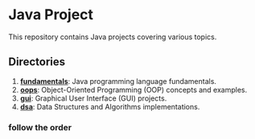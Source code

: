 # Java Project

This repository contains Java projects covering various topics.

## Directories

1. **[fundamentals](./fundamentals)**: Java programming language fundamentals.
2. **[oops](./oops)**: Object-Oriented Programming (OOP) concepts and examples.
3. **[gui](./gui)**: Graphical User Interface (GUI) projects.
4. **[dsa](./dsa)**: Data Structures and Algorithms implementations.

### follow the order
